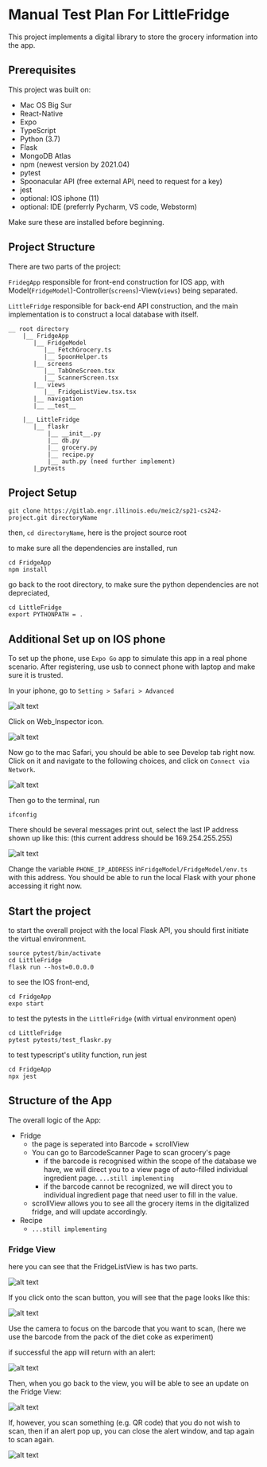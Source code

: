 # Manual Test Plan For LittleFridge

This project implements a digital library to store the grocery information into the app.

## Prerequisites

This project was built on:
- Mac OS Big Sur
- React-Native
- Expo
- TypeScript
- Python (3.7)
- Flask
- MongoDB Atlas
- npm (newest version by 2021.04)
- pytest
- Spoonacular API (free external API, need to request for a key)
- jest
- optional: IOS iphone (11)
- optional: IDE (preferrly Pycharm, VS code, Webstorm)

Make sure these are installed before beginning. 

## Project Structure
There are two parts of the project:

`FridegApp` responsible for front-end construction for IOS app, with Model(`FridgeModel`)-Controller(`screens`)-View(`views`) being separated.

`LittleFridge` responsible for back-end API construction, and the main implementation is to construct a local database with itself. 

    __ root directory
        |__ FridgeApp
           |__ FridgeModel
              |__ FetchGrocery.ts
              |__ SpoonHelper.ts   
           |__ screens
              |__ TabOneScreen.tsx
              |__ ScannerScreen.tsx
           |__ views
              |__ FridgeListView.tsx.tsx
           |__ navigation       
           |__ __test__
           
        |__ LittleFridge
           |__ flaskr
               |__ __init__.py
               |__ db.py
               |__ grocery.py   
               |__ recipe.py
               |__ auth.py (need further implement)   
           |_pytests

## Project Setup
	git clone https://gitlab.engr.illinois.edu/meic2/sp21-cs242-project.git directoryName

then, `cd directoryName`, here is the project source root

to make sure all the dependencies are installed, run

	cd FridgeApp
	npm install

go back to the root directory, to make sure the python dependencies are not depreciated,

    cd LittleFridge
    export PYTHONPATH = .
	
## Additional Set up on IOS phone
To set up the phone, use `Expo Go` app to simulate this app in a real phone scenario.
After registering, use usb to connect phone with laptop and make sure it is trusted.

In your iphone, go to `Setting > Safari > Advanced`

![alt text](manualTest_ref/phone_Safari_Setting.PNG "")

Click on Web_Inspector icon.

![alt text](manualTest_ref/phone_Safari_Develop.PNG "")

Now go to the mac Safari, you should be able to see Develop tab right now. Click on it and navigate to the following choices, and click on `Connect via Network`.

![alt text](manualTest_ref/mac_develop_connect.png "")

Then go to the terminal, run

    ifconfig

There should be several messages print out, select the last IP address shown up like this:
(this current address should be 169.254.255.255)

![alt text](manualTest_ref/ifconfig.png "")

Change the variable `PHONE_IP_ADDRESS` in`FridgeModel/FridgeModel/env.ts` with this address. 
You should be able to run the local Flask with your phone accessing it right now.

## Start the project

to start the overall project with the local Flask API, you should first initiate the virtual environment.
    
    source pytest/bin/activate
    cd LittleFridge
    flask run --host=0.0.0.0 

to see the IOS front-end, 

    cd FridgeApp
    expo start

to test the pytests in the `LittleFridge` (with virtual environment open)
    
    cd LittleFridge
    pytest pytests/test_flaskr.py

to test typescript's utility function, run jest

    cd FridgeApp
    npx jest
         
## Structure of the App
The overall logic of the App:

- Fridge
    - the page is seperated into Barcode + scrollView
    - You can go to BarcodeScanner Page to scan grocery's page
        - if the barcode is recognised within the scope of the database we have, we will direct you to a view page of 
        auto-filled individual ingredient page. `...still implementing`
        - if the barcode cannot be recognized, we will direct you to individual ingredient page that need user to fill in the value. 
    - scrollView allows you to see all the grocery items in the digitalized fridge, and will update accordingly. 
- Recipe
    - `...still implementing`


### Fridge View
here you can see that the FridgeListView is has two parts. 

![alt text](manualTest_ref/FridgeView_before.PNG "")

If you click onto the scan button, you will see that the page looks like this:

![alt text](manualTest_ref/Scanning.PNG "")

Use the camera to focus on the barcode that you want to scan, 
(here we use the barcode from the pack of the diet coke as experiment) 

if successful the app will return with an alert:

![alt text](manualTest_ref/Scanned.PNG "")

Then, when you go back to the view, you will be able to see an update on the Fridge View:

![alt text](manualTest_ref/FridgeView.PNG "")
 
If, however, you scan something (e.g. QR code) that you do not wish to scan,
then if an alert pop up, you can close the alert window, and tap again to scan again.

![alt text](manualTest_ref/Scann_again.PNG "")
  
